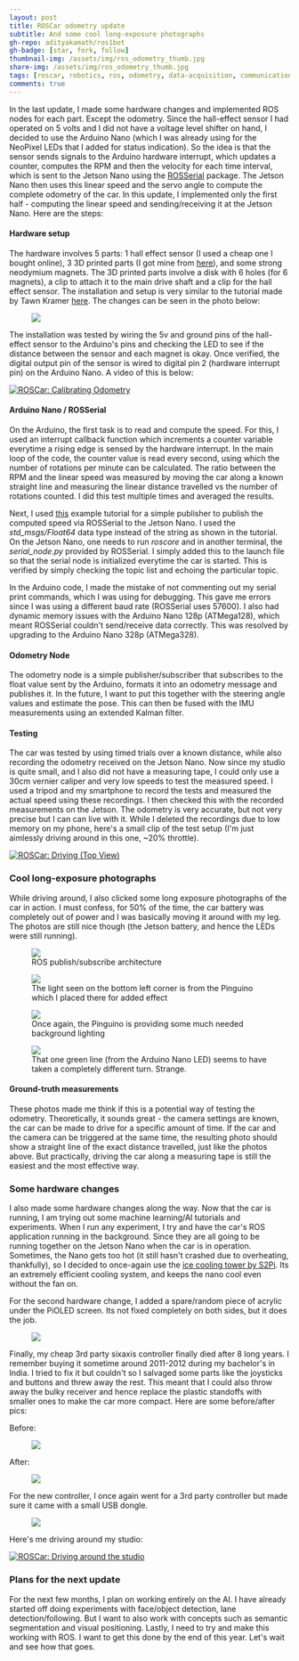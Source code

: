 ```yaml
---
layout: post
title: ROSCar odometry update
subtitle: And some cool long-exposure photographs
gh-repo: adityakamath/ros1bot
gh-badge: [star, fork, follow]
thumbnail-img: /assets/img/ros_odometry_thumb.jpg
share-img: /assets/img/ros_odometry_thumb.jpg
tags: [roscar, robotics, ros, odometry, data-acquisition, communication, electronics, software, design]
comments: true
---
```


In the last update, I made some hardware changes and implemented ROS nodes for each part. Except the odometry. Since the hall-effect sensor I had operated on 5 volts and I did not have a voltage level shifter on hand, I decided to use the Arduino Nano (which I was already using for the NeoPixel LEDs that I added for status indication). So the idea is that the sensor sends signals to the Arduino hardware interrupt, which updates a counter, computes the RPM and then the velocity for each time interval, which is sent to the Jetson Nano using the [ROSSerial](http://wiki.ros.org/rosserial) package. The Jetson Nano then uses this linear speed and the servo angle to compute the complete odometry of the car. In this update, I implemented only the first half - computing the linear speed and sending/receiving it at the Jetson Nano. Here are the steps:

#### Hardware setup
The hardware involves 5 parts: 1 hall effect sensor (I used a cheap one I bought online), 3 3D printed parts (I got mine from [here](https://www.thingiverse.com/thing:3867620)), and some strong neodymium magnets. The 3D printed parts involve a disk with 6 holes (for 6 magnets), a clip to attach it to the main drive shaft and a clip for the hall effect sensor. The installation and setup is very similar to the tutorial made by Tawn Kramer [here](https://www.youtube.com/watch?v=l0KUXxfalIQ). The changes can be seen in the photo below:

<figure class="aligncenter">
	<img src="https://adityakamath.github.com/assets/img/roscar_odometry_hardware.jpg" />
</figure>

The installation was tested by wiring the 5v and ground pins of the hall-effect sensor to the Arduino's pins and checking the LED to see if the distance between the sensor and each magnet is okay. Once verified, the digital output pin of the sensor is wired to digital pin 2 (hardware interrupt pin) on the Arduino Nano. A video of this is below:

[![ROSCar: Calibrating Odometry](https://adityakamath.github.com/assets/img/roscar_odometry_testing_ss.png)](https://www.youtube.com/watch?v=B_FwJiaJ6kg "ROSCar: Calibrating Odometry - Click to Watch!")
  
#### Arduino Nano / ROSSerial
On the Arduino, the first task is to read and compute the speed. For this, I used an interrupt callback function which increments a counter variable everytime a rising edge is sensed by the hardware interrupt. In the main loop of the code, the counter value is read every second, using which the number of rotations per minute can be calculated. The ratio between the RPM and the linear speed was measured by moving the car along a known straight line and measuring the linear distance travelled vs the number of rotations counted. I did this test multiple times and averaged the results.

Next, I used [this](http://wiki.ros.org/rosserial_arduino/Tutorials/Hello%20World) example tutorial for a simple publisher to publish the computed speed via ROSSerial to the Jetson Nano. I used the *std_msgs/Float64* data type instead of the string as shown in the tutorial. On the Jetson Nano, one needs to run *roscore* and in another terminal, the *serial_node.py* provided by ROSSerial. I simply added this to the launch file so that the serial node is initialized everytime the car is started. This is verified by simply checking the topic list and echoing the particular topic.
  
In the Arduino code, I made the mistake of not commenting out my serial print commands, which I was using for debugging. This gave me errors since I was using a different baud rate (ROSSerial uses 57600). I also had dynamic memory issues with the Arduino Nano 128p (ATMega128), which meant ROSSerial couldn't send/receive data correctly. This was resolved by upgrading to the Arduino Nano 328p (ATMega328). 

#### Odometry Node
The odometry node is a simple publisher/subscriber that subscribes to the float value sent by the Arduino, formats it into an odometry message and publishes it. In the future, I want to put this together with the steering angle values and estimate the pose. This can then be fused with the IMU measurements using an extended Kalman filter. 

#### Testing
The car was tested by using timed trials over a known distance, while also recording the odometry received on the Jetson Nano. Now since my studio is quite small, and I also did not have a measuring tape, I could only use a 30cm vernier caliper and very low speeds to test the measured speed. I used a tripod and my smartphone to record the tests and measured the actual speed using these recordings. I then checked this with the recorded measurements on the Jetson. The odometry is very accurate, but not very precise but I can can live with it. While I deleted the recordings due to low memory on my phone, here's a small clip of the test setup (I'm just aimlessly driving around in this one, ~20% throttle).

[![ROSCar: Driving (Top View)](https://adityakamath.github.com/assets/img/roscar_odometry_testing2_ss.png)](https://www.youtube.com/watch?v=-_84yx7CmNk "ROSCar: Driving (Top View) - Click to Watch!")

### Cool long-exposure photographs
While driving around, I also clicked some long exposure photographs of the car in action. I must confess, for 50% of the time, the car battery was completely out of power and I was basically moving it around with my leg. The photos are still nice though (the Jetson battery, and hence the LEDs were still running).

<figure class="aligncenter">
	<img src="https://adityakamath.github.com/assets/img/roscar_longex1.jpg" />
	<figcaption>ROS publish/subscribe architecture</figcaption>
</figure>

<figure class="aligncenter">
	<img src="https://adityakamath.github.com/assets/img/roscar_longex2.jpg" />
	<figcaption>The light seen on the bottom left corner is from the Pinguino which I placed there for added effect</figcaption>
</figure>

<figure class="aligncenter">
	<img src="https://adityakamath.github.com/assets/img/roscar_longex3.jpg" />
	<figcaption>Once again, the Pinguino is providing some much needed background lighting</figcaption>
</figure>

<figure class="aligncenter">
	<img src="https://adityakamath.github.com/assets/img/roscar_longex4.jpg" />
	<figcaption>That one green line (from the Arduino Nano LED) seems to have taken a completely different turn. Strange.</figcaption>
</figure>

#### Ground-truth measurements
These photos made me think if this is a potential way of testing the odometry. Theoretically, it sounds great - the camera settings are known, the car can be made to drive for a specific amount of time. If the car and the camera can be triggered at the same time, the resulting photo should show a straight line of the exact distance travelled, just like the photos above. But practically, driving the car along a measuring tape is still the easiest and the most effective way.

### Some hardware changes
I also made some hardware changes along the way. Now that the car is running, I am trying out some machine learning/AI tutorials and experiments. When I run any experiment, I try and have the car's ROS application running in the background. Since they are all going to be running together on the Jetson Nano when the car is in operation. Sometimes, the Nano gets too hot (it still hasn't crashed due to overheating, thankfully), so I decided to once-again use the [ice cooling tower by S2Pi](https://www.seeedstudio.com/ICE-Tower-CPU-Cooling-Fan-for-Nvidia-Jetson-Nano-p-4214.html). Its an extremely efficient cooling system, and keeps the nano cool even without the fan on. 

For the second hardware change, I added a spare/random piece of acrylic under the PiOLED screen. Its not fixed completely on both sides, but it does the job. 

<figure class="aligncenter">
	<img src="https://adityakamath.github.com/assets/img/roscar_odometry_changes.jpg" />
</figure>

Finally, my cheap 3rd party sixaxis controller finally died after 8 long years. I remember buying it sometime around 2011-2012 during my bachelor's in India. I tried to fix it but couldn't so I salvaged some parts like the joysticks and buttons and threw away the rest. This meant that I could also throw away the bulky receiver and hence replace the plastic standoffs with smaller ones to make the car more compact. Here are some before/after pics:

Before:
<figure class="aligncenter">
	<img src="https://adityakamath.github.com/assets/img/roscar_dongle_before.jpg" />
</figure>

After:
<figure class="aligncenter">
	<img src="https://adityakamath.github.com/assets/img/roscar_dongle_after.jpg" />
</figure>

For the new controller, I once again went for a 3rd party controller but made sure it came with a small USB dongle. 

<figure class="aligncenter">
	<img src="https://adityakamath.github.com/assets/img/roscar_new_controller.jpg" />
</figure>

Here's me driving around my studio:

[![ROSCar: Driving around the studio](https://adityakamath.github.com/assets/img/roscar_odometry_driving_ss.png)](https://www.youtube.com/watch?v=lx4kxBweW2Q "ROSCar: Driving around the studio - Click to Watch!")

### Plans for the next update
For the next few months, I plan on working entirely on the AI. I have already started off doing experiments with face/object detection, lane detection/following. But I want to also work with concepts such as semantic segmentation and visual positioning. Lastly, I need to try and make this working with ROS. I want to get this done by the end of this year. Let's wait and see how that goes. 
